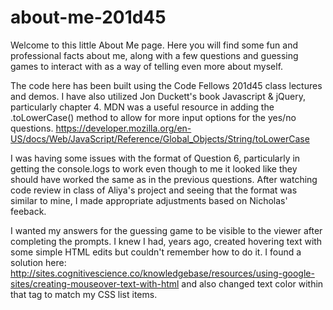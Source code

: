 # about-me-201d45
Welcome to this little About Me page. Here you will find some fun and professional facts about me, along with a few questions and guessing games to interact with as a way of telling even more about myself.

The code here has been built using the Code Fellows 201d45 class lectures and demos. I have also utilized Jon Duckett's book Javascript & jQuery, particularly chapter 4. MDN was a useful resource in adding the .toLowerCase() method to allow for more input options for the yes/no questions.
https://developer.mozilla.org/en-US/docs/Web/JavaScript/Reference/Global_Objects/String/toLowerCase

I was having some issues with the format of Question 6, particularly in getting the console.logs to work even though to me it looked like they should have worked the same as in the previous questions. After watching code review in class of Aliya's project and seeing that the format was similar to mine, I made appropriate adjustments based on Nicholas' feeback. 

I wanted my answers for the guessing game to be visible to the viewer after completing the prompts. I knew I had, years ago, created hovering text with some simple HTML edits but couldn't remember how to do it. I found a solution here:
http://sites.cognitivescience.co/knowledgebase/resources/using-google-sites/creating-mouseover-text-with-html
and also changed text color within that tag to match my CSS list items.